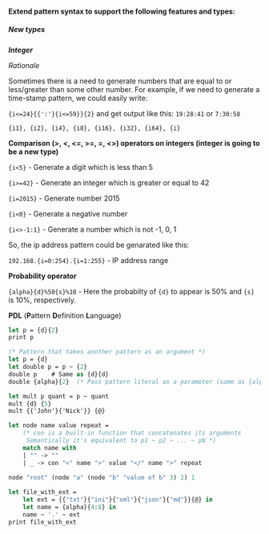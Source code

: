 #### Extend pattern syntax to support the following features and types:

##### New types

_**Integer**_

*Rationale*

Sometimes there is a need to generate numbers that are equal to or less/greater than some other number.
For example, if we need to generate a time-stamp pattern, we could easily write:

  ```{i<=24}{{':'}{i<=59}}{2}``` and get output like this: ```19:28:41``` or ```7:30:58```



  ```{i1}, {i2}, {i4}, {i8}, {i16}, {i32}, {i64}, {i}```


**Comparison (>, <, <=, >=, =, <>) operators on integers (integer is going to be a new type)**

  ```{i<5}``` - Generate a digit which is less than 5
  
  ```{i>=42}```  - Generate an integer which is greater or equal to 42
  
  ```{i=2015}``` - Generate number 2015
  
  ```{i<0}``` - Generate a negative number
  
  ```{i<>-1:1}``` - Generate a number which is not -1, 0, 1
  
    
  So, the ip address pattern could be genarated like this:
  
  ```192.168.{i=0:254}.{i=1:255}``` - IP address range


**Probability operator**

  ```{alpha}{d}%50{s}%10``` - Here the probabilty of ```{d}``` to appear is 50% and ```{s}``` is 10%, respectively.
  

**PDL** (**P**attern **D**efinition **L**anguage)

```ocaml
let p = {d}{2}
print p
```

```ocaml
(* Pattern that takes another pattern as an argument *)
let p = {d}
let double p = p ~ {2}
double p    # Same as {d}{d}
double {alpha}{2}  (* Pass pattern literal as a parameter (same as {alpha}{alpha}{alpha}{alpha}) *)
```

```ocaml
let mult p quant = p ~ quant
mult {d} {5}
mult {{'John'}{'Nick'}} {@}
```

```ocaml
let node name value repeat =
    (* con is a built-in function that concatenates its arguments
     Semantically it's equivalent to p1 ~ p2 ~ ... ~ pN *)
    match name with
    | "" -> ""
    | _ -> con "<" name ">" value "</" name ">" repeat
    
node "root" (node "a" (node "b" "value of b" 3) 2) 1
```

```ocaml
let file_with_ext =
    let ext = {{"txt"}{"ini"}{"xml"}{"json"}{"md"}}{@} in
    let name = {alpha}{4:8} in
    name ~ '.' ~ ext
print file_with_ext    
```
